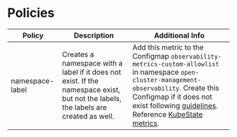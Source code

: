 # Policies



Policy | Description | Additional Info
--- | --- | ---
namespace-label | Creates a namespace with a label if it does not exist. If the namespace exist, but not the labels, the labels are created as well. | Add this metric to the Configmap `observability-metrics-custom-allowlist` in namespace `open-cluster-management-observability`. Create this Configmap if it does not exist following [guidelines](https://access.redhat.com/documentation/en-us/red_hat_advanced_cluster_management_for_kubernetes/2.5/html/observability/observing-environments-intro#adding-custom-metrics).  Reference [KubeState metrics](https://github.com/kubernetes/kube-state-metrics/blob/master/docs/namespace-metrics.md).